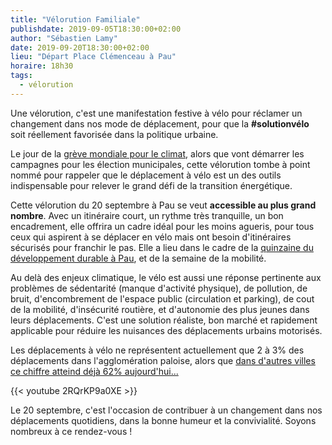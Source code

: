 ```yaml
---
title: "Vélorution Familiale"
publishdate: 2019-09-05T18:30:00+02:00
author: "Sébastien Lamy"
date: 2019-09-20T18:30:00+02:00
lieu: "Départ Place Clémenceau à Pau"
horaire: 18h30
tags:
  - vélorution
---
```


Une vélorution, c'est une manifestation festive à vélo pour réclamer un changement
dans nos mode de déplacement, pour que la **#solutionvélo** soit réellement favorisée
dans la politique urbaine.

<!--more--> 

Le jour de la [grève mondiale pour le climat], alors que vont démarrer les
campagnes pour les élection municipales, cette vélorution tombe à point 
nommé pour rappeler que le déplacement à vélo est un des outils indispensable
pour relever le grand défi de la transition énergétique.

Cette vélorution du 20 septembre à Pau se veut **accessible au plus grand 
nombre**. Avec un itinéraire court, un rythme très tranquille, un bon 
encadrement, elle offrira un cadre idéal pour les moins agueris, pour tous ceux
 qui aspirent à se déplacer en vélo mais ont besoin d'itinéraires sécurisés 
pour franchir le pas. Elle a lieu dans le cadre de la [quinzaine du 
développement durable à Pau], et de la semaine de la mobilité.

Au delà des enjeux climatique, le vélo est aussi une réponse pertinente aux 
problèmes de sédentarité (manque d'activité physique), de pollution, de bruit, 
d'encombrement de l'espace public (circulation et parking), de cout de la mobilité, 
d'insécurité routière, et d'autonomie des plus jeunes dans leurs déplacements. 
C'est une solution réaliste, bon marché et rapidement applicable pour réduire
les nuisances des déplacements urbains motorisés.

Les déplacements à vélo ne représentent actuellement que 2 à 3% des déplacements 
dans l'agglomération paloise, alors que [dans d'autres villes ce chiffre atteind 
déjà 62% aujourd'hui...][copenhague]

{{< youtube 2RQrKP9a0XE >}}

Le 20 septembre, c'est l'occasion de contribuer à un changement dans nos 
déplacements quotidiens, dans la bonne humeur et la convivialité. Soyons nombreux
à ce rendez-vous !

[grève mondiale pour le climat]: https://www.francetvinfo.fr/meteo/climat/climat-des-organisations-ecologistes-appellent-a-une-mobilisation-les-20-et-21-septembre_3547849.html

[copenhague]: https://copenhagenizeindex.eu/cities/copenhagen
[quinzaine du développement durable à Pau]: /agenda/2019/rue-carnot-aux-enfants/qdd19-prog.pdf